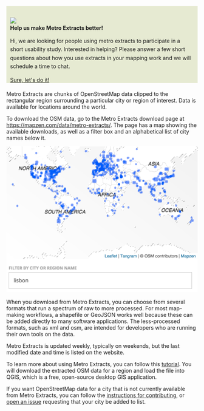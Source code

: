 <style>
    .content.top {
      background-color: rgb(230,234,210);
      padding: 0px 10px;
    	margin-bottom: 20px;
    	margin-top: -10px;
    }
    .feedback {
      background-color: transparent !important;
      margin-top: 30px;
    }
    .top h4, .top .fa-times {
      margin: 0;
    }
    .content p {
      font-size:14px;
      line-height: 1.6em;
      margin: 15px 0;
    }
    .content .btn {
      margin:0;
    }
    @media(min-width: 768px) and (max-width: 992px) {
      .fa-comments { 
        font-size: 80px;
        margin-top: 40px;
      }
    }
  </style>
<div class="content top row"><img class="feedback col-sm-2 hidden-xs" src="https://mapzen.com/common/styleguide/images/feedback.svg"/><div class="col-sm-10 col-xs-12"><h4>Help us make Metro Extracts better!</h4><p>Hi, we are looking for people using metro extracts to participate in a short usability study. Interested in helping? Please answer a few short questions about how you use extracts in your mapping work and we will schedule a time to chat.</p><a href="https://docs.google.com/forms/d/1WXXV9PtiFcHzRoeLkXWXSBcbgKWauDy6oiAuj4mXa8Y/viewform" class="btn btn-mapzen-alt">Sure, let's do it!</a></div></div>
Metro Extracts are chunks of OpenStreetMap data clipped to the rectangular region surrounding a particular city or region of interest. Data is available for locations around the world.

To download the OSM data, go to the Metro Extracts download page at https://mapzen.com/data/metro-extracts/. The page has a map showing the available downloads, as well as a filter box and an alphabetical list of city names below it.

![Filter the list of extracts](./images/filter_extracts.png)

When you download from Metro Extracts, you can choose from several formats that run a spectrum of raw to more processed. For most map-making workflows, a shapefile or GeoJSON works well because these can be added directly to many software applications. The less-processed formats, such as xml and osm, are intended for developers who are running their own tools on the data. 

Metro Extracts is updated weekly, typically on weekends, but the last modified date and time is listed on the website. 

To learn more about using Metro Extracts, you can follow this [tutorial](walkthrough.md). You will download the extracted OSM data for a region and load the file into QGIS, which is a free, open-source desktop GIS application. 

If you want OpenStreetMap data for a city that is not currently available from Metro Extracts, you can follow the [instructions for contributing](https://github.com/mapzen/metroextractor-cities#contributing), or [open an issue](https://github.com/mapzen/metroextractor-cities/issues) requesting that your city be added to list.
